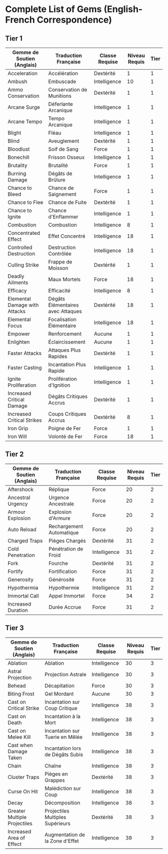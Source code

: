 # Complete List of Gems (English-French Correspondence)
## Tier 1

| Gemme de Soutien (Anglais)    | Traduction Française              | Classe Requise | Niveau Requis | Tier |
| ----------------------------- | --------------------------------- | -------------- | ------------- | ---- |
| Acceleration                  | Accélération                      | Dextérité      | 1             | 1    |
| Ambush                        | Embuscade                         | Intelligence   | 10            | 1    |
| Ammo Conservation             | Conservation de Munitions         | Dextérité      | 1             | 1    |
| Arcane Surge                  | Déferlante Arcanique              | Intelligence   | 1             | 1    |
| Arcane Tempo                  | Tempo Arcanique                   | Intelligence   | 1             | 1    |
| Blight                        | Fléau                             | Intelligence   | 1             | 1    |
| Blind                         | Aveuglement                       | Dextérité      | 1             | 1    |
| Bloodlust                     | Soif de Sang                      | Force          | 1             | 1    |
| Bonechill                     | Frisson Osseux                    | Intelligence   | 1             | 1    |
| Brutality                     | Brutalité                         | Force          | 1             | 1    |
| Burning Damage                | Dégâts de Brûlure                 | Intelligence   | 1             | 1    |
| Chance to Bleed               | Chance de Saignement              | Force          | 1             | 1    |
| Chance to Flee                | Chance de Fuite                   | Dextérité      | 1             | 1    |
| Chance to Ignite              | Chance d'Enflammer                | Intelligence   | 1             | 1    |
| Combustion                    | Combustion                        | Intelligence   | 8             | 1    |
| Concentrated Effect           | Effet Concentré                   | Intelligence   | 18            | 1    |
| Controlled Destruction        | Destruction Contrôlée             | Intelligence   | 18            | 1    |
| Culling Strike                | Frappe de Moisson                 | Dextérité      | 1             | 1    |
| Deadly Ailments               | Maux Mortels                      | Force          | 18            | 1    |
| Efficacy                      | Efficacité                        | Intelligence   | 8             | 1    |
| Elemental Damage with Attacks | Dégâts Élémentaires avec Attaques | Dextérité      | 18            | 1    |
| Elemental Focus               | Focalisation Élémentaire          | Intelligence   | 18            | 1    |
| Empower                       | Renforcement                      | Aucune         | 1             | 1    |
| Enlighten                     | Éclaircissement                   | Aucune         | 1             | 1    |
| Faster Attacks                | Attaques Plus Rapides             | Dextérité      | 1             | 1    |
| Faster Casting                | Incantation Plus Rapide           | Intelligence   | 1             | 1    |
| Ignite Proliferation          | Prolifération d'Ignition          | Intelligence   | 1             | 1    |
| Increased Critical Damage     | Dégâts Critiques Accrus           | Dextérité      | 1             | 1    |
| Increased Critical Strikes    | Coups Critiques Accrus            | Dextérité      | 8             | 1    |
| Iron Grip                     | Poigne de Fer                     | Force          | 1             | 1    |
| Iron Will                     | Volonté de Fer                    | Force          | 18            | 1    |

## Tier 2

| Gemme de Soutien (Anglais)    | Traduction Française              | Classe Requise | Niveau Requis | Tier |
| ----------------------------- | --------------------------------- | -------------- | ------------- | ---- |
| Aftershock                    | Réplique                          | Force          | 20            | 2    |
| Ancestral Urgency             | Urgence Ancestrale                | Force          | 20            | 2    |
| Armour Explosion              | Explosion d'Armure                | Force          | 20            | 2    |
| Auto Reload                   | Rechargement Automatique          | Force          | 20            | 2    |
| Charged Traps                 | Pièges Chargés                    | Dextérité      | 31            | 2    |
| Cold Penetration              | Pénétration de Froid              | Intelligence   | 31            | 2    |
| Fork                          | Fourche                           | Dextérité      | 31            | 2    |
| Fortify                       | Fortification                     | Force          | 31            | 2    |
| Generosity                    | Générosité                        | Force          | 31            | 2    |
| Hypothermia                   | Hypothermie                       | Intelligence   | 31            | 2    |
| Immortal Call                 | Appel Immortel                    | Force          | 34            | 2    |
| Increased Duration            | Durée Accrue                      | Force          | 31            | 2    |

## Tier 3

| Gemme de Soutien (Anglais)    | Traduction Française              | Classe Requise | Niveau Requis | Tier |
| ----------------------------- | --------------------------------- | -------------- | ------------- | ---- |
| Ablation                      | Ablation                          | Intelligence   | 30            | 3    |
| Astral Projection             | Projection Astrale                | Intelligence   | 30            | 3    |
| Behead                        | Décapitation                      | Force          | 30            | 3    |
| Biting Frost                  | Gel Mordant                       | Aucune         | 30            | 3    |
| Cast on Critical Strike       | Incantation sur Coup Critique     | Intelligence   | 38            | 3    |
| Cast on Death                 | Incantation à la Mort             | Intelligence   | 38            | 3    |
| Cast on Melee Kill            | Incantation sur Tuerie en Mêlée   | Intelligence   | 38            | 3    |
| Cast when Damage Taken        | Incantation lors de Dégâts Subis  | Intelligence   | 38            | 3    |
| Chain                         | Chaîne                            | Intelligence   | 38            | 3    |
| Cluster Traps                 | Pièges en Grappes                 | Dextérité      | 38            | 3    |
| Curse On Hit                  | Malédiction sur Coup              | Intelligence   | 38            | 3    |
| Decay                         | Décomposition                     | Intelligence   | 38            | 3    |
| Greater Multiple Projectiles  | Projectiles Multiples Supérieurs  | Dextérité      | 38            | 3    |
| Increased Area of Effect      | Augmentation de la Zone d'Effet   | Intelligence   | 38            | 3    |

